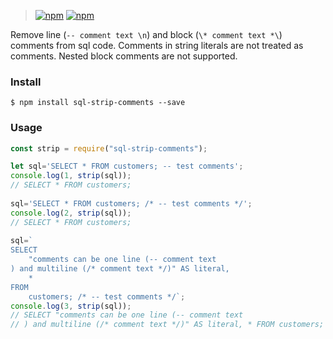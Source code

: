 >[![npm](https://img.shields.io/npm/v/sql-strip-comments.svg)](https://www.npmjs.com/package/sql-strip-comments) [![npm](https://img.shields.io/npm/dm/sql-strip-comments.svg)](https://www.npmjs.com/package/sql-strip-comments)

Remove line (```-- comment text \n```) and block (```\* comment text *\```) comments from sql code. Comments in string literals are not treated as comments. Nested block comments are not supported.

### Install
```
$ npm install sql-strip-comments --save
```

### Usage
```js
const strip = require("sql-strip-comments");

let sql='SELECT * FROM customers; -- test comments';
console.log(1, strip(sql));
// SELECT * FROM customers; 
 
sql='SELECT * FROM customers; /* -- test comments */';
console.log(2, strip(sql));
// SELECT * FROM customers; 
 
sql=`
SELECT 
    "comments can be one line (-- comment text 
) and multiline (/* comment text */)" AS literal, 
    * 
FROM 
    customers; /* -- test comments */`;
console.log(3, strip(sql));
// SELECT "comments can be one line (-- comment text 
// ) and multiline (/* comment text */)" AS literal, * FROM customers;

```
